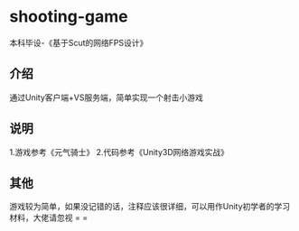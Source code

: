 # shooting-game
本科毕设-《基于Scut的网络FPS设计》
## 介绍
通过Unity客户端+VS服务端，简单实现一个射击小游戏
## 说明
1.游戏参考《元气骑士》
2.代码参考《Unity3D网络游戏实战》
## 其他
游戏较为简单，如果没记错的话，注释应该很详细，可以用作Unity初学者的学习材料，大佬请忽视 = =
